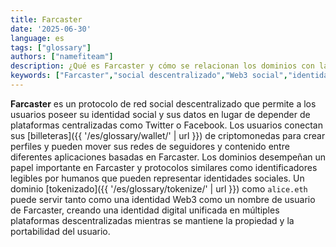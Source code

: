 ```yaml
---
title: Farcaster
date: '2025-06-30'
language: es
tags: ["glossary"]
authors: ["namefiteam"]
description: ¿Qué es Farcaster y cómo se relacionan los dominios con las redes sociales descentralizadas?
keywords: ["Farcaster","social descentralizado","Web3 social","identidad blockchain","protocolo social"]
---
```



**Farcaster** es un protocolo de red social descentralizado que permite a los usuarios poseer su identidad social y sus datos en lugar de depender de plataformas centralizadas como Twitter o Facebook. Los usuarios conectan sus [billeteras]({{ '/es/glossary/wallet/' | url }}) de criptomonedas para crear perfiles y pueden mover sus redes de seguidores y contenido entre diferentes aplicaciones basadas en Farcaster. Los dominios desempeñan un papel importante en Farcaster y protocolos similares como identificadores legibles por humanos que pueden representar identidades sociales. Un dominio [tokenizado]({{ '/es/glossary/tokenize/' | url }}) como `alice.eth` puede servir tanto como una identidad Web3 como un nombre de usuario de Farcaster, creando una identidad digital unificada en múltiples plataformas descentralizadas mientras se mantiene la propiedad y la portabilidad del usuario.